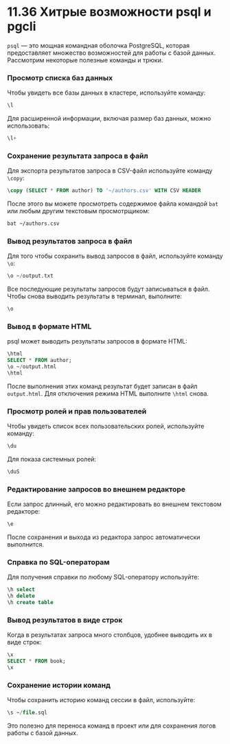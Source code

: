 # 11.36 Хитрые возможности psql и pgcli

`psql` — это мощная командная оболочка PostgreSQL, которая предоставляет множество возможностей для работы с базой данных. Рассмотрим некоторые полезные команды и трюки.

### Просмотр списка баз данных

Чтобы увидеть все базы данных в кластере, используйте команду:

```sql
\l
```

Для расширенной информации, включая размер баз данных, можно использовать:

```sql
\l+
```

### Сохранение результата запроса в файл

Для экспорта результатов запроса в CSV-файл используйте команду `\copy`:

```sql
\copy (SELECT * FROM author) TO '~/authors.csv' WITH CSV HEADER
```

После этого вы можете просмотреть содержимое файла командой `bat` или любым другим текстовым просмотрщиком:

```bash
bat ~/authors.csv
```

### Вывод результатов запроса в файл

Для того чтобы сохранить вывод запросов в файл, используйте команду `\o`:

```sql
\o ~/output.txt
```

Все последующие результаты запросов будут записываться в файл. Чтобы снова выводить результаты в терминал, выполните:

```sql
\o
```

### Вывод в формате HTML

psql может выводить результаты запросов в формате HTML:

```sql
\html
SELECT * FROM author;
\o ~/output.html
\html
```

После выполнения этих команд результат будет записан в файл `output.html`. Для отключения режима HTML выполните `\html` снова.

### Просмотр ролей и прав пользователей

Чтобы увидеть список всех пользовательских ролей, используйте команду:

```sql
\du
```

Для показа системных ролей:

```sql
\duS
```

### Редактирование запросов во внешнем редакторе

Если запрос длинный, его можно редактировать во внешнем текстовом редакторе:

```sql
\e
```

После сохранения и выхода из редактора запрос автоматически выполнится.

### Справка по SQL-операторам

Для получения справки по любому SQL-оператору используйте:

```sql
\h select
\h delete
\h create table
```

### Вывод результатов в виде строк

Когда в результатах запроса много столбцов, удобнее выводить их в виде строк:

```sql
\x
SELECT * FROM book;
\x
```

### Сохранение истории команд

Чтобы сохранить историю команд сессии в файл, используйте:

```sql
\s ~/file.sql
```

Это полезно для переноса команд в проект или для сохранения логов работы с базой данных.